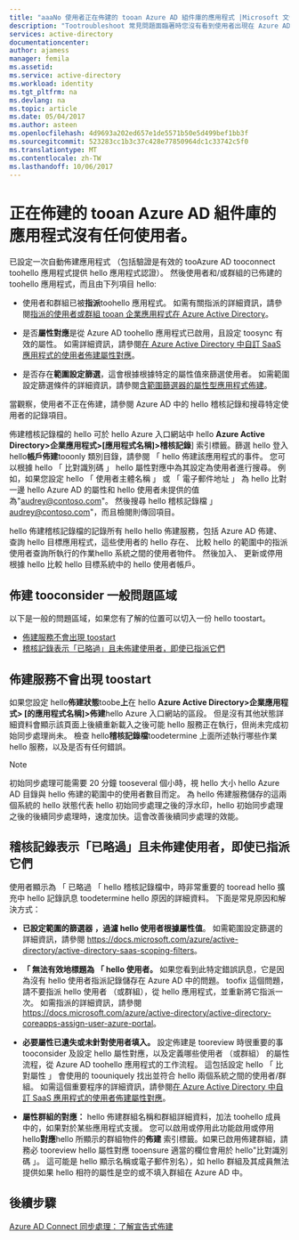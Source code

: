 ```yaml
---
title: "aaaNo 使用者正在佈建的 tooan Azure AD 組件庫的應用程式 |Microsoft 文件"
description: "Tootroubleshoot 常見問題面臨著時您沒有看到使用者出現在 Azure AD 的組件庫的應用程式已設定為進行使用者佈建與 Azure AD"
services: active-directory
documentationcenter: 
author: ajamess
manager: femila
ms.assetid: 
ms.service: active-directory
ms.workload: identity
ms.tgt_pltfrm: na
ms.devlang: na
ms.topic: article
ms.date: 05/04/2017
ms.author: asteen
ms.openlocfilehash: 4d9693a202ed657e1de5571b50e5d499bef1bb3f
ms.sourcegitcommit: 523283cc1b3c37c428e77850964dc1c33742c5f0
ms.translationtype: MT
ms.contentlocale: zh-TW
ms.lasthandoff: 10/06/2017
---
```

# <a name="no-users-are-being-provisioned-tooan-azure-ad-gallery-application"></a>正在佈建的 tooan Azure AD 組件庫的應用程式沒有任何使用者。

已設定一次自動佈建應用程式 （包括驗證是有效的 tooAzure AD tooconnect toohello 應用程式提供 hello 應用程式認證）。 然後使用者和/或群組的已佈建的 toohello 應用程式，而且由下列項目 hello:

-   使用者和群組已被**指派**toohello 應用程式。 如需有關指派的詳細資訊，請參閱[指派的使用者或群組 tooan 企業應用程式在 Azure Active Directory](https://docs.microsoft.com/azure/active-directory/active-directory-coreapps-assign-user-azure-portal)。

-   是否**屬性對應**是從 Azure AD toohello 應用程式已啟用，且設定 toosync 有效的屬性。 如需詳細資訊，請參閱[在 Azure Active Directory 中自訂 SaaS 應用程式的使用者佈建屬性對應](https://docs.microsoft.com/azure/active-directory/active-directory-saas-customizing-attribute-mappings)。

-   是否存在**範圍設定篩選**，這會根據根據特定的屬性值來篩選使用者。 如需範圍設定篩選條件的詳細資訊，請參閱[含範圍篩選器的屬性型應用程式佈建](https://docs.microsoft.com/azure/active-directory/active-directory-saas-scoping-filters)。

當觀察，使用者不正在佈建，請參閱 Azure AD 中的 hello 稽核記錄和搜尋特定使用者的記錄項目。

佈建稽核記錄檔的 hello 可於 hello Azure 入口網站中 hello **Azure Active Directory&gt;企業應用程式&gt;\[應用程式名稱\]&gt;稽核記錄**] 索引標籤。篩選 hello 登入 hello**帳戶佈建**tooonly 類別目錄，請參閱 「 hello 佈建該應用程式的事件。 您可以根據 hello 「 比對識別碼 」 hello 屬性對應中為其設定為使用者進行搜尋。 例如，如果您設定 hello 「 使用者主體名稱 」 或 「 電子郵件地址 」 為 hello 比對一邊 hello Azure AD 的屬性和 hello 使用者未提供的值為"audrey@contoso.com"。 然後搜尋 hello 稽核記錄檔 」audrey@contoso.com"，而且檢閱則傳回項目。

hello 佈建稽核記錄檔的記錄所有 hello hello 佈建服務，包括 Azure AD 佈建、 查詢 hello 目標應用程式，這些使用者的 hello 存在、 比較 hello 的範圍中的指派使用者查詢所執行的作業hello 系統之間的使用者物件。 然後加入、 更新或停用根據 hello 比較 hello 目標系統中的 hello 使用者帳戶。

## <a name="general-problem-areas-with-provisioning-tooconsider"></a>佈建 tooconsider 一般問題區域

以下是一般的問題區域，如果您有了解的位置可以切入一份 hello toostart。

* [佈建服務不會出現 toostart](#provisioning-service-does-not-appear-to-start)
* [稽核記錄表示「已略過」且未佈建使用者，即使已指派它們](#audit-logs-say-users-are-skipped-and-not-provisioned-even-though-they-are-assigned)

## <a name="provisioning-service-does-not-appear-toostart"></a>佈建服務不會出現 toostart

如果您設定 hello**佈建狀態**toobe**上**在 hello **Azure Active Directory&gt;企業應用程式&gt; \[的應用程式名稱\]&gt;佈建**hello Azure 入口網站的區段。 但是沒有其他狀態詳細資料會顯示該頁面上後續重新載入之後可能 hello 服務正在執行，但尚未完成初始同步處理尚未。 檢查 hello**稽核記錄檔**toodetermine 上面所述執行哪些作業 hello 服務，以及是否有任何錯誤。

>[!NOTE]
>初始同步處理可能需要 20 分鐘 tooseveral 個小時，視 hello 大小 hello Azure AD 目錄與 hello 佈建的範圍中的使用者數目而定。 為 hello 佈建服務儲存的這兩個系統的 hello 狀態代表 hello 初始同步處理之後的浮水印，hello 初始同步處理之後的後續同步處理時，速度加快。這會改善後續同步處理的效能。
>
>

## <a name="audit-logs-say-users-are-skipped-and-not-provisioned-even-though-they-are-assigned"></a>稽核記錄表示「已略過」且未佈建使用者，即使已指派它們

使用者顯示為 「 已略過 「 hello 稽核記錄檔中，時非常重要的 tooread hello 擴充中 hello 記錄訊息 toodetermine hello 原因的詳細資料。 下面是常見原因和解決方式：

-   **已設定範圍的篩選器** **，過濾 hello 使用者根據屬性值**。 如需範圍設定篩選的詳細資訊，請參閱 <https://docs.microsoft.com/azure/active-directory/active-directory-saas-scoping-filters>。

-   **「 無法有效地標題為 「 hello 使用者。** 如果您看到此特定錯誤訊息，它是因為沒有 hello 使用者指派記錄儲存在 Azure AD 中的問題。 toofix 這個問題，請不要指派 hello 使用者 （或群組），從 hello 應用程式，並重新將它指派一次。 如需指派的詳細資訊，請參閱 <https://docs.microsoft.com/azure/active-directory/active-directory-coreapps-assign-user-azure-portal>。

-   **必要屬性已遺失或未針對使用者填入。** 設定佈建是 tooreview 時很重要的事 tooconsider 及設定 hello 屬性對應，以及定義哪些使用者 （或群組） 的屬性流程，從 Azure AD toohello 應用程式的工作流程。 這包括設定 hello 「 比對屬性 」 會使用的 toouniquely 找出並符合 hello 兩個系統之間的使用者/群組。 如需這個重要程序的詳細資訊，請參閱[在 Azure Active Directory 中自訂 SaaS 應用程式的使用者佈建屬性對應](https://docs.microsoft.com/azure/active-directory/active-directory-saas-customizing-attribute-mappings)。

  * **屬性群組的對應：** hello 佈建群組名稱和群組詳細資料，加法 toohello 成員 中的，如果對於某些應用程式支援。 您可以啟用或停用此功能啟用或停用 hello**對應**hello 所顯示的群組物件的**佈建** 索引標籤。如果已啟用佈建群組，請務必 tooreview hello 屬性對應 tooensure 適當的欄位會用於 hello"比對識別碼 」。 這可能是 hello 顯示名稱或電子郵件別名），如 hello 群組及其成員無法提供如果 hello 相符的屬性是空的或不填入群組在 Azure AD 中。

## <a name="next-steps"></a>後續步驟
[Azure AD Connect 同步處理：了解宣告式佈建](active-directory-aadconnectsync-understanding-declarative-provisioning.md)

